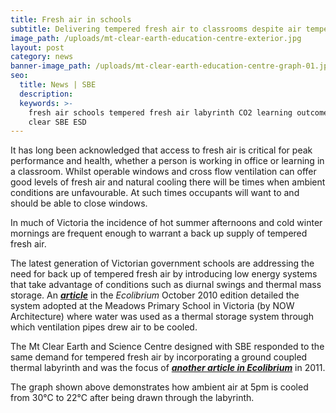 ```yaml
---
title: Fresh air in schools
subtitle: Delivering tempered fresh air to classrooms despite air temperatures outside
image_path: /uploads/mt-clear-earth-education-centre-exterior.jpg
layout: post
category: news
banner-image_path: /uploads/mt-clear-earth-education-centre-graph-01.jpg
seo:
  title: News | SBE
  description:
  keywords: >-
    fresh air schools tempered fresh air labyrinth CO2 learning outcomes Mt
    clear SBE ESD
---
```

It has long been acknowledged that access to fresh air is critical for peak performance and health, whether a person is working in office or learning in a classroom. Whilst operable windows and cross flow ventilation can offer good levels of fresh air and natural cooling there will be times when ambient conditions are unfavourable. At such times occupants will want to and should be able to close windows.

In much of Victoria the incidence of hot summer afternoons and cold winter mornings are frequent enough to warrant a back up supply of tempered fresh air.

The latest generation of Victorian government schools are addressing the need for back up of tempered fresh air by introducing low energy systems that take advantage of conditions such as diurnal swings and thermal mass storage. An [***article***](http://www.nowarchitecture.com/images/media/2010%20Ecolibrium%20-%20Meadows%20PS.pdf) in the *Ecolibrium*&nbsp;October 2010 edition detailed the system adopted at the Meadows Primary School in Victoria (by NOW Architecture) where water was used as a thermal storage system through which ventilation pipes drew air to be cooled.

The Mt Clear Earth and Science Centre designed with SBE responded to the same demand for tempered fresh air by incorporating a ground coupled thermal labyrinth and was the focus of [***another article in Ecolibrium***](http://www.sbe.com.au/wp-content/uploads/2010/12/1107-Ecolibrium-The-3D-textbook1.pdf)&nbsp;in 2011.

The graph shown above demonstrates how ambient air at 5pm is cooled from 30°C to 22°C after being drawn through the labyrinth.